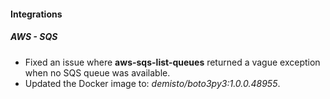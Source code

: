 
#### Integrations

##### AWS - SQS

- Fixed an issue where **aws-sqs-list-queues** returned a vague exception when no SQS queue was available.
- Updated the Docker image to: *demisto/boto3py3:1.0.0.48955*.
